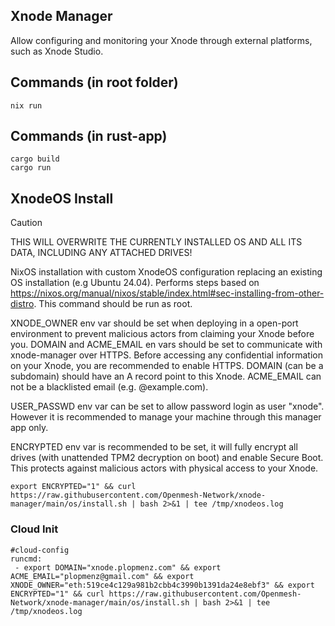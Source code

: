 ## Xnode Manager

Allow configuring and monitoring your Xnode through external platforms, such as Xnode Studio.

## Commands (in root folder)

```
nix run
```

## Commands (in rust-app)

```
cargo build
cargo run
```

## XnodeOS Install

> [!CAUTION]
> THIS WILL OVERWRITE THE CURRENTLY INSTALLED OS AND ALL ITS DATA, INCLUDING ANY ATTACHED DRIVES!

NixOS installation with custom XnodeOS configuration replacing an existing OS installation (e.g Ubuntu 24.04). Performs steps based on https://nixos.org/manual/nixos/stable/index.html#sec-installing-from-other-distro. This command should be run as root.

XNODE_OWNER env var should be set when deploying in a open-port environment to prevent malicious actors from claiming your Xnode before you.
DOMAIN and ACME_EMAIL en vars should be set to communicate with xnode-manager over HTTPS. Before accessing any confidential information on your Xnode, you are recommended to enable HTTPS. DOMAIN (can be a subdomain) should have an A record point to this Xnode. ACME_EMAIL can not be a blacklisted email (e.g. @example.com).

USER_PASSWD env var can be set to allow password login as user "xnode". However it is recommended to manage your machine through this manager app only.

ENCRYPTED env var is recommended to be set, it will fully encrypt all drives (with unattended TPM2 decryption on boot) and enable Secure Boot. This protects against malicious actors with physical access to your Xnode.

```
export ENCRYPTED="1" && curl https://raw.githubusercontent.com/Openmesh-Network/xnode-manager/main/os/install.sh | bash 2>&1 | tee /tmp/xnodeos.log
```

### Cloud Init

```
#cloud-config
runcmd:
 - export DOMAIN="xnode.plopmenz.com" && export ACME_EMAIL="plopmenz@gmail.com" && export XNODE_OWNER="eth:519ce4c129a981b2cbb4c3990b1391da24e8ebf3" && export ENCRYPTED="1" && curl https://raw.githubusercontent.com/Openmesh-Network/xnode-manager/main/os/install.sh | bash 2>&1 | tee /tmp/xnodeos.log
```
